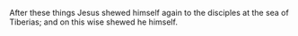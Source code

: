 After these things Jesus shewed himself again to the disciples at the sea of Tiberias; and on this wise shewed he himself.
